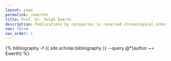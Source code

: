 ```yaml
---
layout: page
permalink: /ewerthr
title: Prof. Dr. Ralph Ewerth
description: Publications by categories in reversed chronological order. Generated by jekyll-scholar.
nav: false
nav_order: 1
---
```


<!-- _pages/ewerthr.md -->
<div class="publications">

{% bibliography -f {{ site.scholar.bibliography }} --query @*[author ~= Ewerth] %}

</div>
